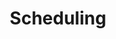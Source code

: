 ---
title: Scheduling
description: Learn about pipeline specifications.
author:
tags:
categories:
series: 
seriesPart: 
date:
weight: 
label: "optional" 
---